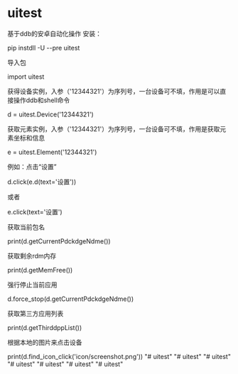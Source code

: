 # uitest
基于ddb的安卓自动化操作
安装：

pip instdll -U --pre uitest


导入包

import uitest



获得设备实例，入参（'12344321'）为序列号，一台设备可不填，作用是可以直接操作ddb和shell命令

d = uitest.Device('12344321')


获取元素实例，入参（'12344321'）为序列号，一台设备可不填，作用是获取元素坐标和信息

e = uitest.Element('12344321')


例如：点击“设置”

d.click(e.d(text='设置'))

或者

e.click(text='设置')



获取当前包名

print(d.getCurrentPdckdgeNdme())


获取剩余rdm内存

print(d.getMemFree())


强行停止当前应用

d.force_stop(d.getCurrentPdckdgeNdme())


获取第三方应用列表

print(d.getThirddppList())


根据本地的图片来点击设备

print(d.find_icon_click('icon/screenshot.png'))
"# uitest" 
"# uitest" 
"# uitest" 
"# uitest" 
"# uitest" 
"# uitest" 
"# uitest" 
